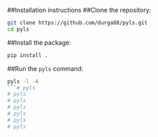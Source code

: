 ##Installation instructions
##Clone the repository:

```bash
git clone https://github.com/durga88/pyls.git
cd pyls
```
##Install the package:
```bash
pip install .
```

##Run the `pyls` command:
```bash
pyls -l -A
```# pyls
# pyls
# pyls
# pyls
# pyls
# pyls
# pyls
